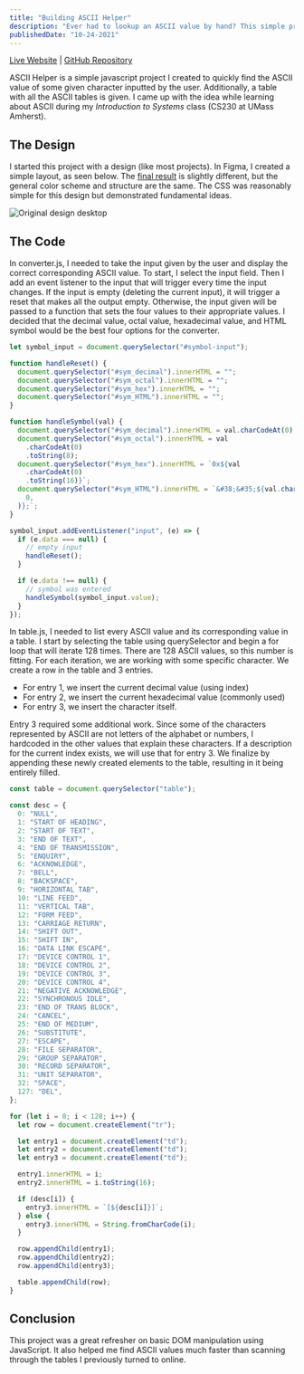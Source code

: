 ```yaml
---
title: "Building ASCII Helper"
description: "Ever had to lookup an ASCII value by hand? This simple project makes that process much easier and is filled with DOM fundamentals."
publishedDate: "10-24-2021"
---
```


[Live Website](https://ascii-helper.netlify.app) | [GitHub Repository](https://github.com/joepetrillo/ascii-helper)

ASCII Helper is a simple javascript project I created to quickly find the ASCII value of some given character inputted by the user. Additionally, a table with all the ASCII tables is given. I came up with the idea while learning about ASCII during my _Introduction to Systems_ class (CS230 at UMass Amherst).

## The Design

I started this project with a design (like most projects). In Figma, I created a simple layout, as seen below. The [final result](https://ascii-helper.netlify.app) is slightly different, but the general color scheme and structure are the same. The CSS was reasonably simple for this design but demonstrated fundamental ideas.

![Original design desktop](/_tmp/public/img/ascii-helper/ascii-design.png?as=webp)

## The Code

In converter.js, I needed to take the input given by the user and display the correct corresponding ASCII value. To start, I select the input field. Then I add an event listener to the input that will trigger every time the input changes. If the input is empty (deleting the current input), it will trigger a reset that makes all the output empty. Otherwise, the input given will be passed to a function that sets the four values to their appropriate values. I decided that the decimal value, octal value, hexadecimal value, and HTML symbol would be the best four options for the converter.

```js
let symbol_input = document.querySelector("#symbol-input");

function handleReset() {
  document.querySelector("#sym_decimal").innerHTML = "";
  document.querySelector("#sym_octal").innerHTML = "";
  document.querySelector("#sym_hex").innerHTML = "";
  document.querySelector("#sym_HTML").innerHTML = "";
}

function handleSymbol(val) {
  document.querySelector("#sym_decimal").innerHTML = val.charCodeAt(0);
  document.querySelector("#sym_octal").innerHTML = val
    .charCodeAt(0)
    .toString(8);
  document.querySelector("#sym_hex").innerHTML = `0x${val
    .charCodeAt(0)
    .toString(16)}`;
  document.querySelector("#sym_HTML").innerHTML = `&#38;&#35;${val.charCodeAt(
    0,
  )};`;
}

symbol_input.addEventListener("input", (e) => {
  if (e.data === null) {
    // empty input
    handleReset();
  }

  if (e.data !== null) {
    // symbol was entered
    handleSymbol(symbol_input.value);
  }
});
```

In table.js, I needed to list every ASCII value and its corresponding value in a table. I start by selecting the table using querySelector and begin a for loop that will iterate 128 times. There are 128 ASCII values, so this number is fitting. For each iteration, we are working with some specific character. We create a row in the table and 3 entries.

- For entry 1, we insert the current decimal value (using index)
- For entry 2, we insert the current hexadecimal value (commonly used)
- For entry 3, we insert the character itself.

Entry 3 required some additional work. Since some of the characters represented by ASCII are not letters of the alphabet or numbers, I hardcoded in the other values that explain these characters. If a description for the current index exists, we will use that for entry 3. We finalize by appending these newly created elements to the table, resulting in it being entirely filled.

```js
const table = document.querySelector("table");

const desc = {
  0: "NULL",
  1: "START OF HEADING",
  2: "START OF TEXT",
  3: "END OF TEXT",
  4: "END OF TRANSMISSION",
  5: "ENQUIRY",
  6: "ACKNOWLEDGE",
  7: "BELL",
  8: "BACKSPACE",
  9: "HORIZONTAL TAB",
  10: "LINE FEED",
  11: "VERTICAL TAB",
  12: "FORM FEED",
  13: "CARRIAGE RETURN",
  14: "SHIFT OUT",
  15: "SHIFT IN",
  16: "DATA LINK ESCAPE",
  17: "DEVICE CONTROL 1",
  18: "DEVICE CONTROL 2",
  19: "DEVICE CONTROL 3",
  20: "DEVICE CONTROL 4",
  21: "NEGATIVE ACKNOWLEDGE",
  22: "SYNCHRONOUS IDLE",
  23: "END OF TRANS BLOCK",
  24: "CANCEL",
  25: "END OF MEDIUM",
  26: "SUBSTITUTE",
  27: "ESCAPE",
  28: "FILE SEPARATOR",
  29: "GROUP SEPARATOR",
  30: "RECORD SEPARATOR",
  31: "UNIT SEPARATOR",
  32: "SPACE",
  127: "DEL",
};

for (let i = 0; i < 128; i++) {
  let row = document.createElement("tr");

  let entry1 = document.createElement("td");
  let entry2 = document.createElement("td");
  let entry3 = document.createElement("td");

  entry1.innerHTML = i;
  entry2.innerHTML = i.toString(16);

  if (desc[i]) {
    entry3.innerHTML = `[${desc[i]}]`;
  } else {
    entry3.innerHTML = String.fromCharCode(i);
  }

  row.appendChild(entry1);
  row.appendChild(entry2);
  row.appendChild(entry3);

  table.appendChild(row);
}
```

## Conclusion

This project was a great refresher on basic DOM manipulation using JavaScript. It also helped me find ASCII values much faster than scanning through the tables I previously turned to online.
